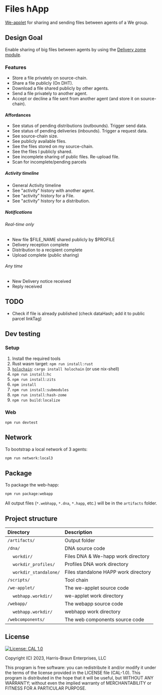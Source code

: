 # Files hApp

[We-applet](https://github.com/lightningrodlabs/we) for sharing and sending files between agents of a We group.


##  Design Goal

Enable sharing of big files between agents by using the [Delivery zome module](https://github.com/ddd-mtl/delivery-zome).

### Features

- Store a file privately on source-chain.
- Share a file publicly (On DHT).
- Download a file shared publicly by other agents.
- Send a file privately to another agent.
- Accept or decline a file sent from another agent (and store it on source-chain).

#### Affordances

- See status of pending distributions (outbounds). Trigger send data.
- See status of pending deliveries (inbounds). Trigger a request data.
- See source-chain size.
- See publicly available files.
- See the files stored on my source-chain.
- See the files I publicly shared.
- See incomplete sharing of public files. Re-upload file.
- Scan for incomplete/pending parcels

##### Activity timeline
- General Activity timeline
- See "activity" history with another agent.
- See "activity" history for a File.
- See "activity" history for a distribution.

##### Notifications

###### Real-time only
- New file $FILE_NAME shared publicly by $PROFILE
- Delivery reception complete
- Distribution to a recipient complete
- Upload complete (public sharing)

###### Any time
- New Delivery notice received
- Reply received


## TODO

- Check if file is already published (check dataHash; add it to public parcel linkTag)

## Dev testing

### Setup
1. Install the required tools
  1. Rust wasm target: `npm run install:rust`
  1. [`holochain`](https://github.com/holochain/holochain): `cargo install holochain` (or use nix-shell)
  4. `npm run install:hc`
  3. `npm run install:zits`
4. `npm install`
5. `npm run install:submodules`
5. `npm run install:hash-zome`
5. `npm run build:localize`

### Web
`npm run devtest`

## Network

To bootstrap a local network of 3 agents:

``` bash
npm run network:local3
```


## Package

To package the web-happ:

``` bash
npm run package:webapp
```

All output files (`*.webhapp`, `*.dna`, `*.happ`, etc.) will be in the `artifacts` folder.


## Project structure

| Directory                                     | Description                                                                                                                 |
|:----------------------------------------------| :-------------------------------------------------------------------------------------------------------------------------- |
| `/artifacts/`                                 | Output folder
| `/dna/`                                       | DNA source code
| &nbsp;&nbsp;&nbsp;&nbsp;`workdir/`            | Files DNA & We-happ work directory
| &nbsp;&nbsp;&nbsp;&nbsp;`workdir_profiles/`   | Profiles DNA work directory
| &nbsp;&nbsp;&nbsp;&nbsp;`workdir_standalone/` | Files standalone HAPP work directory
| `/scripts/`                                   | Tool chain
| `/we-applet/`                                 | The we-applet source code
| &nbsp;&nbsp;&nbsp;&nbsp;`webhapp.workdir/`    | we-applet work directory
| `/webapp/`                                    | The webapp source code
| &nbsp;&nbsp;&nbsp;&nbsp;`webhapp.workdir/`    | webhapp work directory
| `/webcomponents/`                             | The web components source code

## License
[![License: CAL 1.0](https://img.shields.io/badge/License-CAL%201.0-blue.svg)](https://github.com/holochain/cryptographic-autonomy-license)

  Copyright (C) 2023, Harris-Braun Enterprises, LLC

This program is free software: you can redistribute it and/or modify it under the terms of the license
provided in the LICENSE file (CAL-1.0).  This program is distributed in the hope that it will be useful,
but WITHOUT ANY WARRANTY; without even the implied warranty of MERCHANTABILITY or FITNESS FOR A PARTICULAR PURPOSE.
